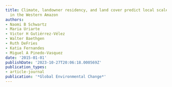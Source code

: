 ```yaml
---
title: Climate, landowner residency, and land cover predict local scale fire activity
  in the Western Amazon
authors:
- Naomi B Schwartz
- Maria Uriarte
- Victor H Gutiérrez-Vélez
- Walter Baethgen
- Ruth DeFries
- Katia Fernandes
- Miguel A Pinedo-Vasquez
date: '2015-01-01'
publishDate: '2023-10-27T20:06:18.000569Z'
publication_types:
- article-journal
publication: '*Global Environmental Change*'
---
```

